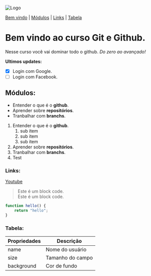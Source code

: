 
![Logo](https://git-scm.com/images/logos/downloads/Git-Logo-2Color.png)

[Bem vindo](#bem-vindo-ao-curso-git-e-github)
| [Módulos](#módulos)
| [Links](#links)
| [Tabela](#tabela)
# Bem vindo ao curso **Git** e **Github**.
Nesse curso você vai dominar todo o github. _Do zero ao avançado!_

**Ultimos updates:**

- [x] Login com Google.
- [ ] Login com Facebook.

## Módulos:
* Entender o que é o **github**.
* Aprender sobre **repositórios**.
* Tranbalhar com **branchs**.

1. Entender o que é o **github**.
    1. sub item
    2. sub item
    3. sub item
2. Aprender sobre **repositórios**.
3. Tranbalhar com **branchs**.
4. Test
### Links:
[Youtube](https://www.youtube.com/watch?v=vLnPwxZdW4Y)

>Este é um block code.\
>Este é um block code.



```js
function hello() {
    return "hello";
}
```

### Tabela:

Propriedades | Descrição
-- | --
name | Nome do usuário
size | Tamanho do campo
background | Cor de fundo
